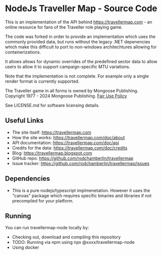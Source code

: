 NodeJs Traveller Map - Source Code
==================================

This is an implementation of the API behind https://travellermap.com - an online resource for fans
of the Traveller role playing game.

The code was forked in order to provide an implementation which uses the commonly provided data,
but runs without the legacy .NET depenencies which make this difficult to port to non-windows
architechtures allowing for containerizations.

It allows allows for dynamic overrides of the predefined sector data to allow users to allow it
to support campaign-specific MTU variations.

Note that the implementation is not complete.  For example only a single render format is currently
supported.


The Traveller game in all forms is owned by Mongoose Publishing. Copyright 1977 - 2024 Mongoose Publishing. [Fair Use Policy](https://cdn.shopify.com/s/files/1/0609/6139/0839/files/Traveller_Fair_Use_Policy_2024.pdf?v=1725357857)

See LICENSE.md for software licensing details.


Useful Links
------------

* The site itself: https://travellermap.com
* How the site works: https://travellermap.com/doc/about
* API documentation: https://travellermap.com/doc/api
* Credits for the data: https://travellermap.com/doc/credits
* Blog: https://travellermap.blogspot.com
* GitHub repo: https://github.com/rodchamberlin/travellermap
* Issue tracker: https://github.com/rodchamberlin/travellermap/issues


Dependencies
------------

* This is a pure nodejs/typescript implmenetation.  However it uses
  the "canvas" package which requires specific binaries and libraries
  if not precompiled for your platform.


Running
-------

You can run travellermap-node locally by:

* Checking out, download and compiling this repository
* TODO: Running via npm using npx @xxxx/travellermap-node
* Using docker